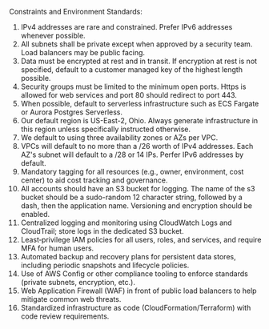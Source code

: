 Constraints and Environment Standards: 
1. IPv4 addresses are rare and constrained. Prefer IPv6 addresses whenever possible.
2. All subnets shall be private except when approved by a security team. Load balancers may be public facing.
3. Data must be encrypted at rest and in transit. If encryption at rest is not specified, default to a customer managed key of the highest length possible.
4. Security groups must be limited to the minimum open ports. Https is allowed for web services and port 80 should redirect to port 443.
5. When possible, default to serverless infrastructure such as ECS Fargate or Aurora Postgres Serverless.
6. Our default region is US-East-2, Ohio. Always generate infrastructure in this region unless specifically instructed otherwise.
7. We default to using three availability zones or AZs per VPC.
8. VPCs will default to no more than a /26 worth of IPv4 addresses. Each AZ's subnet will default to a /28 or 14 IPs. Perfer IPv6 addresses by default.
9. Mandatory tagging for all resources (e.g., owner, environment, cost center) to aid cost tracking and governance.
10. All accounts should have an S3 bucket for logging. The name of the s3 bucket should be a sudo-random 12 character string, followed by a dash, then the application name. Versioning and encryption should be enabled.
11. Centralized logging and monitoring using CloudWatch Logs and CloudTrail; store logs in the dedicated S3 bucket.
12. Least‑privilege IAM policies for all users, roles, and services, and require MFA for human users.
13. Automated backup and recovery plans for persistent data stores, including periodic snapshots and lifecycle policies.
14. Use of AWS Config or other compliance tooling to enforce standards (private subnets, encryption, etc.).
15. Web Application Firewall (WAF) in front of public load balancers to help mitigate common web threats.
16. Standardized infrastructure as code (CloudFormation/Terraform) with code review requirements.

